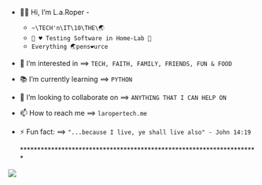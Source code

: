 - 🖖🏾  Hi, I’m L.a.Roper -
  - `~\TECH'n\IT\10\THE\🌏︎`
  - `🔬 ♥ Testing Software in Home-Lab 🧪`
  - `Everything 🌏︎pens❤urce`
- 👀 I’m interested in ==> `TECH, FAITH, FAMILY, FRIENDS, FUN & FOOD` 
- 📚 I’m currently learning ==> `PYTHON`
- 💞️ I’m looking to collaborate on ==> `ANYTHING THAT I CAN HELP ON` 
- 📫 How to reach me ==> `laropertech.me`
- ⚡ Fun fact: ==>  `"...because I live, ye shall live also" - John 14:19`

  <dev>*********************************************************************</dev>

<p align="">
  <a href="https://skillicons.dev">
    <img src="https://skillicons.dev/icons?i=linux,windows,apple,kali,py,vscode,github,bash,html,css,ai,&perline=8" />
  </a>
</p>

<!---
laroper/laroper is a ✨ special ✨ repository because its `README.md` (this file) appears on your GitHub profile.
You can click the Preview link to take a look at your changes.
--->
